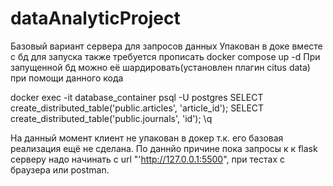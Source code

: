# dataAnalyticProject
Базовый вариант сервера для запросов данных
Упакован в доке вместе с бд для запуска также требуется прописать docker compose up -d
При запущенной бд можно её шардировать(установлен плагин citus data) при помощи данного кода

  docker exec -it database_container psql -U postgres
  SELECT create_distributed_table('public.articles', 'article_id');
  SELECT create_distributed_table('public.journals', 'id');
  \q
  
На данный момент клиент не упакован в докер т.к. его базовая реализация ещё не сделана. По даннйо причине пока запросы к к flask серверу надо начинать с url "'http://127.0.0.1:5500", при тестах с браузера или postman.

